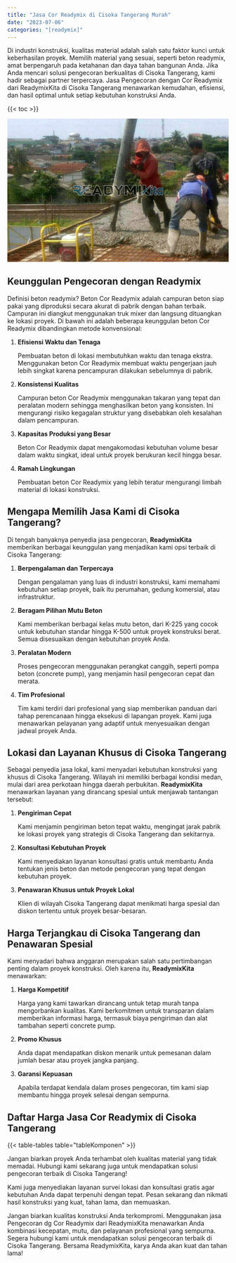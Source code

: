 ```yaml
---
title: "Jasa Cor Readymix di Cisoka Tangerang Murah"
date: "2023-07-06"
categories: "[readymix]"
---
```


Di industri konstruksi, kualitas material adalah salah satu faktor kunci untuk keberhasilan proyek. Memilih material yang sesuai, seperti beton readymix, amat berpengaruh pada ketahanan dan daya tahan bangunan Anda. Jika Anda mencari solusi pengecoran berkualitas di Cisoka Tangerang, kami hadir sebagai partner terpercaya. Jasa Pengecoran dengan Cor Readymix dari ReadymixKita di Cisoka Tangerang menawarkan kemudahan, efisiensi, dan hasil optimal untuk setiap kebutuhan konstruksi Anda.

{{< toc >}}

![Jasa Cor Readymix di Cisoka Tangerang Murah](/images/readymix/cor-readymix-09.jpg)

## Keunggulan Pengecoran dengan Readymix

Definisi beton readymix? Beton Cor Readymix adalah campuran beton siap pakai yang diproduksi secara akurat di pabrik dengan bahan terbaik. Campuran ini diangkut menggunakan truk mixer dan langsung dituangkan ke lokasi proyek. Di bawah ini adalah beberapa keunggulan beton Cor Readymix dibandingkan metode konvensional:

1. **Efisiensi Waktu dan Tenaga**

   Pembuatan beton di lokasi membutuhkan waktu dan tenaga ekstra. Menggunakan beton Cor Readymix membuat waktu pengerjaan jauh lebih singkat karena pencampuran dilakukan sebelumnya di pabrik.

2. **Konsistensi Kualitas**

   Campuran beton Cor Readymix menggunakan takaran yang tepat dan peralatan modern sehingga menghasilkan beton yang konsisten. Ini mengurangi risiko kegagalan struktur yang disebabkan oleh kesalahan dalam pencampuran.

3. **Kapasitas Produksi yang Besar**

   Beton Cor Readymix dapat mengakomodasi kebutuhan volume besar dalam waktu singkat, ideal untuk proyek berukuran kecil hingga besar.

4. **Ramah Lingkungan**

   Pembuatan beton Cor Readymix yang lebih teratur mengurangi limbah material di lokasi konstruksi.

## Mengapa Memilih Jasa Kami di Cisoka Tangerang?

Di tengah banyaknya penyedia jasa pengecoran, **ReadymixKita** memberikan berbagai keunggulan yang menjadikan kami opsi terbaik di Cisoka Tangerang:

1. **Berpengalaman dan Terpercaya**

   Dengan pengalaman yang luas di industri konstruksi, kami memahami kebutuhan setiap proyek, baik itu perumahan, gedung komersial, atau infrastruktur.

2. **Beragam Pilihan Mutu Beton**

   Kami memberikan berbagai kelas mutu beton, dari K-225 yang cocok untuk kebutuhan standar hingga K-500 untuk proyek konstruksi berat. Semua disesuaikan dengan kebutuhan proyek Anda.

3. **Peralatan Modern**

   Proses pengecoran menggunakan perangkat canggih, seperti pompa beton (concrete pump), yang menjamin hasil pengecoran cepat dan merata.

4. **Tim Profesional**

   Tim kami terdiri dari profesional yang siap memberikan panduan dari tahap perencanaan hingga eksekusi di lapangan proyek. Kami juga menawarkan pelayanan yang adaptif untuk menyesuaikan dengan jadwal proyek Anda.

## Lokasi dan Layanan Khusus di Cisoka Tangerang

Sebagai penyedia jasa lokal, kami menyadari kebutuhan konstruksi yang khusus di Cisoka Tangerang. Wilayah ini memiliki berbagai kondisi medan, mulai dari area perkotaan hingga daerah perbukitan. **ReadymixKita** menawarkan layanan yang dirancang spesial untuk menjawab tantangan tersebut:

1. **Pengiriman Cepat**

   Kami menjamin pengiriman beton tepat waktu, mengingat jarak pabrik ke lokasi proyek yang strategis di Cisoka Tangerang dan sekitarnya.

2. **Konsultasi Kebutuhan Proyek**

   Kami menyediakan layanan konsultasi gratis untuk membantu Anda tentukan jenis beton dan metode pengecoran yang tepat dengan kebutuhan proyek.

3. **Penawaran Khusus untuk Proyek Lokal**

   Klien di wilayah Cisoka Tangerang dapat menikmati harga spesial dan diskon tertentu untuk proyek besar-besaran.

## Harga Terjangkau di Cisoka Tangerang dan Penawaran Spesial

Kami menyadari bahwa anggaran merupakan salah satu pertimbangan penting dalam proyek konstruksi. Oleh karena itu, **ReadymixKita** menawarkan:

1. **Harga Kompetitif**

   Harga yang kami tawarkan dirancang untuk tetap murah tanpa mengorbankan kualitas. Kami berkomitmen untuk transparan dalam memberikan informasi harga, termasuk biaya pengiriman dan alat tambahan seperti concrete pump.

2. **Promo Khusus**

   Anda dapat mendapatkan diskon menarik untuk pemesanan dalam jumlah besar atau proyek jangka panjang.

3. **Garansi Kepuasan**

   Apabila terdapat kendala dalam proses pengecoran, tim kami siap membantu hingga proyek selesai dengan sempurna.

## Daftar Harga Jasa Cor Readymix di Cisoka Tangerang

{{< table-tables table="tableKomponen" >}}

Jangan biarkan proyek Anda terhambat oleh kualitas material yang tidak memadai. Hubungi kami sekarang juga untuk mendapatkan solusi pengecoran terbaik di Cisoka Tangerang!

Kami juga menyediakan layanan survei lokasi dan konsultasi gratis agar kebutuhan Anda dapat terpenuhi dengan tepat. Pesan sekarang dan nikmati hasil konstruksi yang kuat, tahan lama, dan memuaskan.

Jangan biarkan kualitas konstruksi Anda terkompromi. Menggunakan jasa Pengecoran dg Cor Readymix dari ReadymixKita menawarkan Anda kombinasi kecepatan, mutu, dan pelayanan profesional yang sempurna. Segera hubungi kami untuk mendapatkan solusi pengecoran terbaik di Cisoka Tangerang. Bersama ReadymixKita, karya Anda akan kuat dan tahan lama!